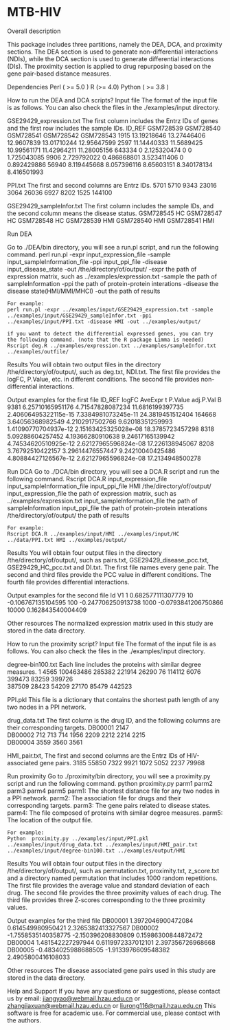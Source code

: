 # MTB-HIV
Overall description

This package includes three partitions, namely the DEA, DCA, and proximity sections. The DEA section is used to generate non-differential interactions (NDIs), while the DCA section is used to generate differential interactions (DIs). The proximity section is applied to drug repurposing based on the gene pair-based distance measures.

Dependencies
	Perl ( >= 5.0 )
	R  (>= 4.0)
  	Python ( >= 3.8 )

How to run the DEA and DCA scripts?
Input file
The format of the input file is as follows. You can also check the files in the ./examples/input directory. 

GSE29429_expression.txt
The first column includes the Entrz IDs of genes and the first row includes the sample IDs.
ID_REF	GSM728539	GSM728540	GSM728541	GSM728542	GSM728543
1915	  13.19218646	13.27446406	12.9607839	13.01710244	12.95647599
2597	  11.14440333	11.5689425	10.99561171	11.42964211	11.28005156
643334	0	2.125320474	0	0	1.725043085
9906	  2.729792022	0.486868801	3.523411406	0	0.892429886
56940	  8.119445668	8.057396116	8.65603151	8.340178134	8.416501993

PPI.txt
The first and second columns are Entrz IDs.
5701	5710
9343	23016
3064	26036
6927	8202
1525	144100

GSE29429_sampleInfor.txt
The first column includes the sample IDs, and the second column means the disease status.
GSM728545	HC
GSM728547	HC
GSM728548	HC
GSM728539	HMI
GSM728540	HMI
GSM728541	HMI

Run DEA

Go to ./DEA/bin directory, you will see a run.pl script, and run the following command.
    perl run.pl -expr input_expression_file -sample input_sampleInformation_file -ppi input_ppi_file -disease input_disease_state -out /the/directory/of/output/
    -expr 		the path of expression matrix, such as ../examples/expression.txt
    -sample		the path of sampleInformation
    -ppi 			the path of protein-protein interations
	  -disease	the disease state(HMI/MMI/MHCI)
    -out			the path of results
    
    For example:
    perl run.pl -expr ../examples/input/GSE29429_expression.txt -sample ../examples/input/GSE29429_sampleInfor.txt -ppi ../examples/input/PPI.txt -disease HMI -out ../examples/output/

    if you want to detect the differential expressed genes, you can try the following command. (note that the R package Limma is needed)
    Rscript deg.R ../examples/expression.txt ../examples/sampleInfor.txt ../examples/outfile/

Results
You will obtain two output files in the directory /the/directory/of/output/, such as deg.txt, NDI.txt.
The first file provides the logFC, P.Value, etc. in different conditions.
The second file provides non-differential interactions.

Output examples for the first file
ID_REF	logFC	AveExpr	t	P.Value	adj.P.Val	B
9381	  6.25710165951176	4.71547828087234	11.6816199397735	2.40606495322115e-15	7.3384981073245e-11	24.3819451512404
164668	3.64056368982549	4.2102917502766	9.62018351259993	1.41090770704937e-12	2.15163425325028e-08	18.3785723457298
8318	  5.09288604257452	4.19366280910638	9.24617165139942	4.74534620510925e-12	2.62127965596824e-08	17.226138945067
8208	  3.76792510422157	3.29614476557447	9.24210040425486	4.80884427126567e-12	2.62127965596824e-08	17.2134948500278

Run DCA
Go to ./DCA/bin directory, you will see a DCA.R script and run the following command.
Rscript DCA.R input_expression_file input_sampleInformation_file input_ppi_file HMI /the/directory/of/output/
    input_expression_file     the path of expression matrix, such as ../examples/expression.txt
    input_sampleInformation_file     the path of sampleInformation
    input_ppi_file        the path of protein-protein interations
    /the/directory/of/output/        the path of results
    
    For example:
    Rscript DCA.R ../examples/input/HMI ../examples/input/HC ../data/PPI.txt HMI ../examples/output/

Results
You will obtain four output files in the directory /the/directory/of/output/, such as pairs.txt, GSE29429_disease_pcc.txt, GSE29429_HC_pcc.txt and DI.txt. 
The first file names every gene pair.
The second and third files provide the PCC value in different conditions.
The fourth file provides differential interactions.

Output examples for the second file
Id		V1
1		  0.682577111307779
10		-0.106767135104595
100		-0.247706250913738
1000	-0.0793841206750866
10000	0.162843540004409

Other resources 
The normalized expression matrix used in this study are stored in the data directory.


How to run the proximity script?
Input file
The format of the input file is as follows. You can also check the files in the ./examples/input directory. 

degree-bin100.txt
Each line includes the proteins with similar degree measures.
1	4565	100463486	285382	221914	26290
76	114112	6076	399473	83259	399726	
387509	28423	54209	27170	85479	442523

PPI.pkl
This file is a dictionary that contains the shortest path length of any two nodes in a PPI network.

drug_data.txt
The first column is the drug ID, and the following columns are their corresponding targets.
DB00001		2147	
DB00002		712	713	714	1956	2209	2212	2214	2215	
DB00004		3559	3560	3561

HMI_pair.txt, 
The first and second columns are the Entrz IDs of HIV-associated gene pairs.
3185	55850
7322	9921
1072	5052
2237	79968

Run proximity
Go to ./proximity/bin directory, you will see a proximity.py script and run the following command.
python proximity.py parm1 parm2 parm3 parm4 parm5
    parm1: The shortest distance file for any two nodes in a PPI network.
    parm2: The association file for drugs and their corresponding targets.
    parm3: The gene pairs related to disease states.
    parm4: The file composed of proteins with similar degree measures.
    parm5: The location of the output file.
    
    For example:
    Python 	proximity.py ../examples/input/PPI.pkl ../examples/input/drug_data.txt ../examples/input/HMI_pair.txt ../examples/input/degree-bin100.txt ../examples/output/HMI

Results
You will obtain four output files in the directory /the/directory/of/output/, such as permutation.txt, proximity.txt, z_score.txt and a directory named permutation that includes 1000 random repetitions. 
The first file provides the average value and standard deviation of each drug.
The second file provides the three proximity values of each drug.
The third file provides three Z-scores corresponding to the three proximity values.

Output examples for the third file
DB00001	1.3972046900472084	0.614549980950421	2.3265382413327567
DB00002	-1.7558535140358775	-2.150396208830809	0.15986300844872472
DB00004	1.481542227297944	0.6119972337012101	2.397356726968668
DB00005	-0.4834025988688505	-1.9133976609548382	2.4905800416108033

Other resources 
The disease associated gene pairs used in this study are stored in the data directory.

Help and Support
If you have any questions or suggestions, please contact us by email:  jiangyao@webmail.hzau.edu.cn or zhangjiaxuan@webmail.hzau.edu.cn or liurong116@mail.hzau.edu.cn
This software is free for academic use. For commercial use, please contact with the authors.
